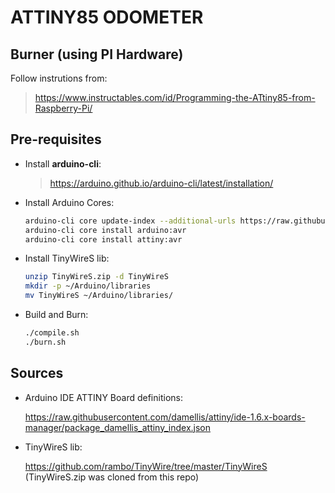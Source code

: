 # ATTINY85 ODOMETER

## Burner (using PI Hardware)

Follow instrutions from:

> https://www.instructables.com/id/Programming-the-ATtiny85-from-Raspberry-Pi/

## Pre-requisites

- Install **arduino-cli**:

  > https://arduino.github.io/arduino-cli/latest/installation/


- Install Arduino Cores:

  ```bash
  arduino-cli core update-index --additional-urls https://raw.githubusercontent.com/damellis/attiny/ide-1.6.x-boards-manager/package_damellis_attiny_index.json
  arduino-cli core install arduino:avr
  arduino-cli core install attiny:avr
  ```

- Install TinyWireS lib:

  ```bash
  unzip TinyWireS.zip -d TinyWireS
  mkdir -p ~/Arduino/libraries
  mv TinyWireS ~/Arduino/libraries/
  ```

- Build and Burn:

  ```bash
  ./compile.sh
  ./burn.sh
  ```


## Sources

- Arduino IDE ATTINY Board definitions:

  https://raw.githubusercontent.com/damellis/attiny/ide-1.6.x-boards-manager/package_damellis_attiny_index.json


- TinyWireS lib:

  https://github.com/rambo/TinyWire/tree/master/TinyWireS (TinyWireS.zip was cloned from this repo)
